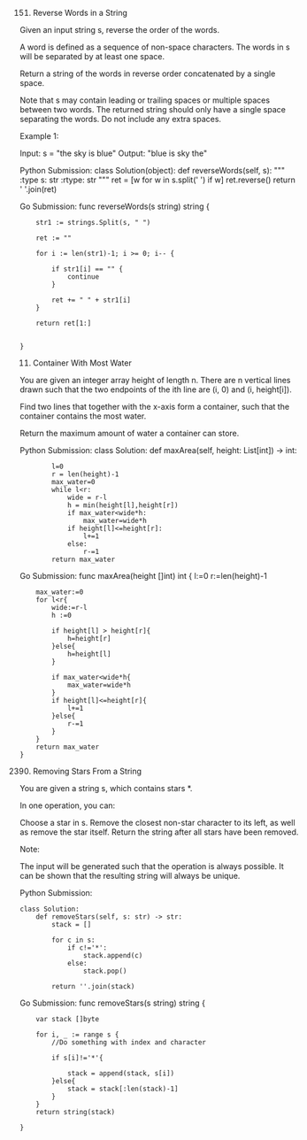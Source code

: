 151. Reverse Words in a String

Given an input string s, reverse the order of the words.

A word is defined as a sequence of non-space characters. The words in s will be separated by at least one space.

Return a string of the words in reverse order concatenated by a single space.

Note that s may contain leading or trailing spaces or multiple spaces between two words. The returned string should only have a single space separating the words. Do not include any extra spaces.

 

Example 1:

Input: s = "the sky is blue"
Output: "blue is sky the"

Python Submission:
    class Solution(object):
        def reverseWords(self, s):
            """
            :type s: str
            :rtype: str
            """
            ret = [w for w in s.split(' ') if w]
            ret.reverse()
            return ' '.join(ret)

Go Submission:
    func reverseWords(s string) string {

        str1 := strings.Split(s, " ")

        ret := ""

        for i := len(str1)-1; i >= 0; i-- {

            if str1[i] == "" {
                continue
            }

            ret += " " + str1[i] 
        }

        return ret[1:]


    }



11. Container With Most Water

You are given an integer array height of length n. There are n vertical lines drawn such that the two endpoints of the ith line are (i, 0) and (i, height[i]).

Find two lines that together with the x-axis form a container, such that the container contains the most water.

Return the maximum amount of water a container can store.


Python Submission:
    class Solution:
        def maxArea(self, height: List[int]) -> int:

            l=0
            r = len(height)-1
            max_water=0
            while l<r:
                wide = r-l
                h = min(height[l],height[r])
                if max_water<wide*h:
                    max_water=wide*h
                if height[l]<=height[r]:
                    l+=1
                else:
                    r-=1
            return max_water



Go Submission:
    func maxArea(height []int) int {
        l:=0
        r:=len(height)-1

        max_water:=0
        for l<r{
            wide:=r-l
            h :=0

            if height[l] > height[r]{
                h=height[r]
            }else{
                h=height[l]
            }

            if max_water<wide*h{
                max_water=wide*h
            }
            if height[l]<=height[r]{
                l+=1
            }else{
                r-=1
            }
        }
        return max_water
    }







2390. Removing Stars From a String

You are given a string s, which contains stars *.

In one operation, you can:

Choose a star in s.
Remove the closest non-star character to its left, as well as remove the star itself.
Return the string after all stars have been removed.

Note:

The input will be generated such that the operation is always possible.
It can be shown that the resulting string will always be unique.


Python Submission:
    

    class Solution:
        def removeStars(self, s: str) -> str:
            stack = []

            for c in s:
                if c!='*':
                    stack.append(c)
                else:
                    stack.pop()
            
            return ''.join(stack)
        


Go Submission:
    func removeStars(s string) string {

        var stack []byte

        for i, _ := range s {
            //Do something with index and character

            if s[i]!='*'{

                stack = append(stack, s[i])
            }else{
                stack = stack[:len(stack)-1]
            }
        }
        return string(stack)

    }